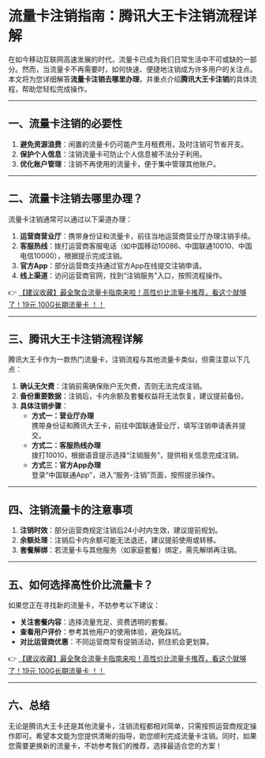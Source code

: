 # 流量卡注销指南：腾讯大王卡注销流程详解

在如今移动互联网高速发展的时代，流量卡已成为我们日常生活中不可或缺的一部分。然而，当流量卡不再需要时，如何快速、便捷地注销成为许多用户的关注点。本文将为您详细解答**流量卡注销去哪里办理**，并重点介绍**腾讯大王卡注销**的具体流程，帮助您轻松完成操作。

---

## 一、流量卡注销的必要性

1. **避免资源浪费**：闲置的流量卡仍可能产生月租费用，及时注销可节省开支。  
2. **保护个人信息**：注销流量卡可防止个人信息被不法分子利用。  
3. **优化账户管理**：注销不再使用的流量卡，便于集中管理其他账户。

---

## 二、流量卡注销去哪里办理？

流量卡注销通常可以通过以下渠道办理：

1. **运营商营业厅**：携带身份证和流量卡，前往当地运营商营业厅办理注销手续。  
2. **客服热线**：拨打运营商客服电话（如中国移动10086、中国联通10010、中国电信10000），根据提示完成注销。  
3. **官方App**：部分运营商支持通过官方App在线提交注销申请。  
4. **线上渠道**：访问运营商官网，找到“注销服务”入口，按照流程操作。

👉 [【建议收藏】最全聚合流量卡指南来啦！高性价比流量卡推荐，看这个就够了！19元 100G长期流量卡 ！！](https://bit.ly/Liuliangka)

---

## 三、腾讯大王卡注销流程详解

腾讯大王卡作为一款热门流量卡，注销流程与其他流量卡类似，但需注意以下几点：

1. **确认无欠费**：注销前需确保账户无欠费，否则无法完成注销。  
2. **备份重要数据**：注销后，卡内余额及套餐权益将无法恢复，建议提前备份。  
3. **具体注销步骤**：  
   - **方式一：营业厅办理**  
     携带身份证和腾讯大王卡，前往中国联通营业厅，填写注销申请表并提交。  
   - **方式二：客服热线办理**  
     拨打10010，根据语音提示选择“注销服务”，提供相关信息完成注销。  
   - **方式三：官方App办理**  
     登录“中国联通App”，进入“服务-注销”页面，按照提示操作。

---

## 四、注销流量卡的注意事项

1. **注销时效**：部分运营商规定注销后24小时内生效，建议提前规划。  
2. **余额处理**：注销后卡内余额可能无法退还，建议提前使用或转移。  
3. **套餐解绑**：若流量卡与其他服务（如家庭套餐）绑定，需先解绑再注销。

---

## 五、如何选择高性价比流量卡？

如果您正在寻找新的流量卡，不妨参考以下建议：  
- **关注套餐内容**：选择流量充足、资费透明的套餐。  
- **查看用户评价**：参考其他用户的使用体验，避免踩坑。  
- **对比运营商优惠**：不同运营商常有促销活动，抓住机会更划算。

👉 [【建议收藏】最全聚合流量卡指南来啦！高性价比流量卡推荐，看这个就够了！19元 100G长期流量卡 ！！](https://bit.ly/Liuliangka)

---

## 六、总结

无论是腾讯大王卡还是其他流量卡，注销流程都相对简单，只需按照运营商规定操作即可。希望本文能为您提供清晰的指导，助您顺利完成流量卡注销。同时，如果您需要更换新的流量卡，不妨参考我们的推荐，选择最适合您的方案！